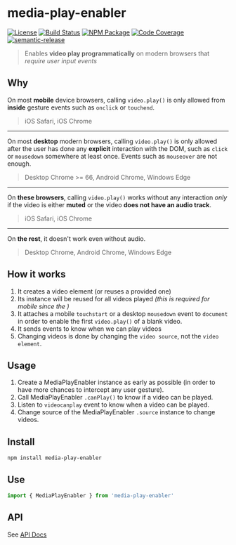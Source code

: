 # media-play-enabler

[![License][]](https://opensource.org/licenses/Apache-2.0)
[![Build Status]](https://github.com/gunta/media-play-enabler/actions/workflows/ci.yml)
[![NPM Package]](https://npmjs.org/package/media-play-enabler)
[![Code Coverage]](https://codecov.io/gh/gunta/media-play-enabler)
[![semantic-release]](https://github.com/semantic-release/semantic-release)

[license]: https://img.shields.io/badge/License-Apache%202.0-blue.svg
[build status]: https://github.com/gunta/media-play-enabler/actions/workflows/ci.yml/badge.svg
[npm package]: https://img.shields.io/npm/v/media-play-enabler.svg
[code coverage]: https://codecov.io/gh/gunta/media-play-enabler/branch/master/graph/badge.svg
[semantic-release]: https://img.shields.io/badge/%20%20%F0%9F%93%A6%F0%9F%9A%80-semantic--release-e10079.svg

> Enables **video play programmatically** on modern browsers that _require user input events_

## Why

On most **mobile** device browsers, calling `video.play()` is only allowed from **inside** gesture events such as `onclick` or `touchend`.

> iOS Safari, iOS Chrome

---

On most **desktop** modern browsers, calling `video.play()` is only allowed after the user has done any **explicit** interaction with the DOM, such as `click` or `mousedown` somewhere at least once.
Events such as `mouseover` are not enough.

> Desktop Chrome >= 66, Android Chrome, Windows Edge

---

On **these browsers**, calling `video.play()` works without any interaction _only_ if the video is either **muted** or the video **does not have an audio track**.

> iOS Safari, iOS Chrome

---

On **the rest**, it doesn't work even without audio.

> Desktop Chrome, Android Chrome, Windows Edge

## How it works

1. It creates a video element (or reuses a provided one)
2. Its instance will be reused for all videos played _(this is required for mobile since the )_
3. It attaches a mobile `touchstart` or a desktop `mousedown` event to `document` in order to enable the first `video.play()` of a blank video.
4. It sends events to know when we can play videos
5. Changing videos is done by changing the `video source`, not the `video element`.

## Usage

1. Create a MediaPlayEnabler instance as early as possible (in order to have more chances to intercept any user gesture).
2. Call MediaPlayEnabler `.canPlay()` to know if a video can be played.
3. Listen to `videocanplay` event to know when a video can be played.
4. Change source of the MediaPlayEnabler `.source` instance to change videos.

## Install

```shell
npm install media-play-enabler
```

## Use

```typescript
import { MediaPlayEnabler } from 'media-play-enabler'
```
## API
See [API Docs](docs/modules/index.ts)
